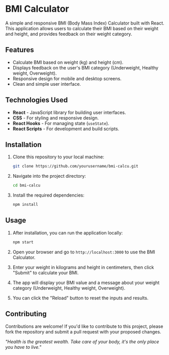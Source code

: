# BMI Calculator

A simple and responsive BMI (Body Mass Index) Calculator built with React. This application allows users to calculate their BMI based on their weight and height, and provides feedback on their weight category.

## Features

- Calculate BMI based on weight (kg) and height (cm).
- Displays feedback on the user's BMI category (Underweight, Healthy weight, Overweight).
- Responsive design for mobile and desktop screens.
- Clean and simple user interface.

## Technologies Used

- **React** - JavaScript library for building user interfaces.
- **CSS** - For styling and responsive design.
- **React Hooks** - For managing state (`useState`).
- **React Scripts** - For development and build scripts.

## Installation

1. Clone this repository to your local machine:

   ```bash
   git clone https://github.com/yourusername/bmi-calcu.git
   ```

2. Navigate into the project directory:

   ```bash
   cd bmi-calcu
   ```

3. Install the required dependencies:

   ```bash
   npm install
   ```

## Usage

1. After installation, you can run the application locally:

   ```bash
   npm start
   ```

2. Open your browser and go to `http://localhost:3000` to use the BMI Calculator.

3. Enter your weight in kilograms and height in centimeters, then click "Submit" to calculate your BMI.

4. The app will display your BMI value and a message about your weight category (Underweight, Healthy weight, Overweight).

5. You can click the "Reload" button to reset the inputs and results.

## Contributing

Contributions are welcome! If you'd like to contribute to this project, please fork the repository and submit a pull request with your proposed changes.

_"Health is the greatest wealth. Take care of your body, it's the only place you have to live."_
